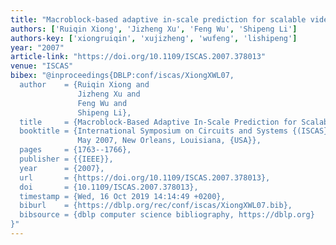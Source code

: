 ```yaml
---
title: "Macroblock-based adaptive in-scale prediction for scalable video coding"
authors: ['Ruiqin Xiong', 'Jizheng Xu', 'Feng Wu', 'Shipeng Li']
authors-key: ['xiongruiqin', 'xujizheng', 'wufeng', 'lishipeng']
year: "2007"
article-link: "https://doi.org/10.1109/ISCAS.2007.378013"
venue: "ISCAS"
bibex: "@inproceedings{DBLP:conf/iscas/XiongXWL07,
  author    = {Ruiqin Xiong and
               Jizheng Xu and
               Feng Wu and
               Shipeng Li},
  title     = {Macroblock-Based Adaptive In-Scale Prediction for Scalable Video Coding},
  booktitle = {International Symposium on Circuits and Systems {(ISCAS} 2007), 27-20
               May 2007, New Orleans, Louisiana, {USA}},
  pages     = {1763--1766},
  publisher = {{IEEE}},
  year      = {2007},
  url       = {https://doi.org/10.1109/ISCAS.2007.378013},
  doi       = {10.1109/ISCAS.2007.378013},
  timestamp = {Wed, 16 Oct 2019 14:14:49 +0200},
  biburl    = {https://dblp.org/rec/conf/iscas/XiongXWL07.bib},
  bibsource = {dblp computer science bibliography, https://dblp.org}
}"
---
```

